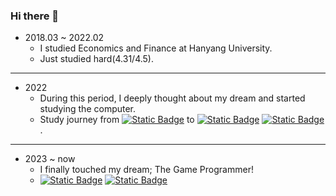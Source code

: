### Hi there 👋


+ 2018.03 ~ 2022.02
  + I studied Economics and Finance at Hanyang University.
  + Just studied hard(4.31/4.5).
---
+ 2022
  + During this period, I deeply thought about my dream and started studying the computer.
  + Study journey from [![Static Badge](https://img.shields.io/badge/Python-3776AB?logo=Python&labelColor=white&color=white)](https://www.python.org/)
 to [![Static Badge](https://img.shields.io/badge/Java-007396?logo=Java)](https://www.java.com/ko/) [![Static Badge](https://img.shields.io/badge/JavaScript-F7DF1E?logo=JavaScript&logoColor=tomato)](https://developer.mozilla.org/ko/docs/Web/JavaScript)
.
---
+ 2023 ~ now
  + I finally touched my dream; The Game Programmer!
  + [![Static Badge](https://img.shields.io/badge/C%2B%2B-00599C?logo=C%2B%2B)](https://www.learncpp.com/) [![Static Badge](https://img.shields.io/badge/UnrealEngine-0E1128?logo=UnrealEngine)](https://www.unrealengine.com/ko/unreal-engine-5?gclid=Cj0KCQjwrMKmBhCJARIsAHuEAPQF93JxIeDEZQoOKJH2YaglRsmpwX3jIJXyX0Pori7E7go1cqjpEhcaAoZMEALw_wcB)








